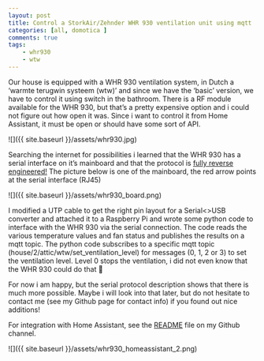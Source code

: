 ```yaml
---
layout: post
title: Control a StorkAir/Zehnder WHR 930 ventilation unit using mqtt
categories: [all, domotica ]
comments: true
tags:
    - whr930
    - wtw
---
```


Our house is equipped with a WHR 930 ventilation system, in Dutch a ‘warmte terugwin systeem (wtw)’ and since we have the ‘basic’ version, we have to control it using switch in the bathroom. There is a RF module available for the WHR 930, but that’s a pretty expensive option and i could not figure out how open it was. Since i want to control it from Home Assistant, it must be open or should have some sort of API.

![]({{ site.baseurl }}/assets/whr930.jpg)

Searching the internet for possibilities i learned that the WHR 930 has a serial interface on it’s mainboard and that the protocol is [fully reverse engineered!](http://www.see-solutions.de/sonstiges/Protokollbeschreibung_ComfoAir.pdf) The picture below is one of the mainboard, the red arrow points at the serial interface (RJ45)

![]({{ site.baseurl }}/assets/whr930_board.png)

I modified a UTP cable to get the right pin layout for a Serial<>USB converter and attached it to a Raspberry Pi and wrote some python code to interface with the WHR 930 via the serial connection. The code reads the various temperature values and fan status and publishes the results on a mqtt topic. The python code subscribes to a specific mqtt topic (house/2/attic/wtw/set_ventilation_level) for messages (0, 1, 2 or 3) to set the ventilation level. Level 0 stops the ventilation, i did not even know that the WHR 930 could do that 🙂

For now i am happy, but the serial protocol description shows that there is much more possible. Maybe i will look into that later, but do not hesitate to contact me (see my Github page for contact info) if you found out nice additions!

For integration with Home Assistant, see the [README](https://github.com/Mosibi/whr_930) file on my Github channel.

![]({{ site.baseurl }}/assets/whr930_homeassistant_2.png)
